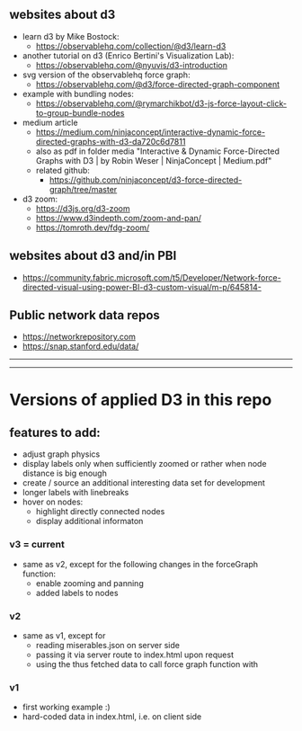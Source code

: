 

## websites about d3


- learn d3 by Mike Bostock:
  - https://observablehq.com/collection/@d3/learn-d3
- another tutorial on d3 (Enrico Bertini's Visualization Lab):
  - https://observablehq.com/@nyuvis/d3-introduction
- svg version of the observablehq force graph:
  - https://observablehq.com/@d3/force-directed-graph-component
- example with bundling nodes:
  - https://observablehq.com/@rymarchikbot/d3-js-force-layout-click-to-group-bundle-nodes
- medium article 
  - https://medium.com/ninjaconcept/interactive-dynamic-force-directed-graphs-with-d3-da720c6d7811
  - also as pdf in folder media "Interactive & Dynamic Force-Directed Graphs with D3 | by Robin Weser | NinjaConcept | Medium.pdf"
  - related github:
    - https://github.com/ninjaconcept/d3-force-directed-graph/tree/master
- d3 zoom:
  - https://d3js.org/d3-zoom
  - https://www.d3indepth.com/zoom-and-pan/
  - https://tomroth.dev/fdg-zoom/


## websites about d3 and/in PBI
- https://community.fabric.microsoft.com/t5/Developer/Network-force-directed-visual-using-power-BI-d3-custom-visual/m-p/645814- 

## Public network data repos

- https://networkrepository.com
- https://snap.stanford.edu/data/


---
---

# Versions of applied D3 in this repo

## features to add:
- adjust graph physics
- display labels only when sufficiently zoomed or rather when node distance is big enough
- create / source an additional interesting data set for development
- longer labels with linebreaks
- hover on nodes:
  - highlight directly connected nodes
  - display additional informaton


### v3 = current
- same as v2, except for the following changes in the forceGraph function:
  - enable zooming and panning
  - added labels to nodes

### v2
- same as v1, except for 
  - reading miserables.json on server side
  - passing it via server route to index.html upon request
  - using the thus fetched data to call force graph function with

### v1
- first working example :)
- hard-coded data in index.html, i.e. on client side

